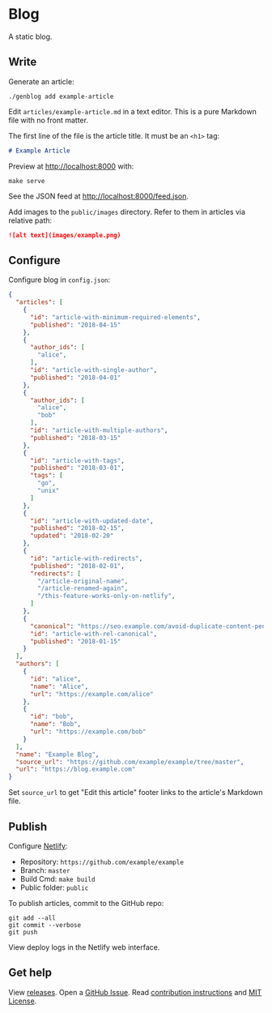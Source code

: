 # Blog

A static blog.

## Write

Generate an article:

```
./genblog add example-article
```

Edit `articles/example-article.md` in a text editor.
This is a pure Markdown file with no front matter.

The first line of the file is the article title.
It must be an `<h1>` tag:

```md
# Example Article
```

Preview at <http://localhost:8000> with:

```
make serve
```

See the JSON feed at <http://localhost:8000/feed.json>.

Add images to the `public/images` directory.
Refer to them in articles via relative path:

```md
![alt text](images/example.png)
```

## Configure

Configure blog in `config.json`:

```json
{
  "articles": [
    {
      "id": "article-with-minimum-required-elements",
      "published": "2018-04-15"
    },
    {
      "author_ids": [
        "alice",
      ],
      "id": "article-with-single-author",
      "published": "2018-04-01"
    },
    {
      "author_ids": [
        "alice",
        "bob"
      ],
      "id": "article-with-multiple-authors",
      "published": "2018-03-15"
    },
    {
      "id": "article-with-tags",
      "published": "2018-03-01",
      "tags": [
        "go",
        "unix"
      ]
    },
    {
      "id": "article-with-updated-date",
      "published": "2018-02-15",
      "updated": "2018-02-20"
    },
    {
      "id": "article-with-redirects",
      "published": "2018-02-01",
      "redirects": [
        "/article-original-name",
        "/article-renamed-again",
        "/this-feature-works-only-on-netlify",
      ]
    },
    {
      "canonical": "https://seo.example.com/avoid-duplicate-content-penalty",
      "id": "article-with-rel-canonical",
      "published": "2018-01-15"
    }
  ],
  "authors": [
    {
      "id": "alice",
      "name": "Alice",
      "url": "https://example.com/alice"
    },
    {
      "id": "bob",
      "name": "Bob",
      "url": "https://example.com/bob"
    }
  ],
  "name": "Example Blog",
  "source_url": "https://github.com/example/example/tree/master",
  "url": "https://blog.example.com"
}
```

Set `source_url` to get "Edit this article" footer links
to the article's Markdown file.

## Publish

Configure [Netlify](https://www.netlify.com):

* Repository: `https://github.com/example/example`
* Branch: `master`
* Build Cmd: `make build`
* Public folder: `public`

To publish articles, commit to the GitHub repo:

```
git add --all
git commit --verbose
git push
```

View deploy logs in the Netlify web interface.

## Get help

View [releases].
Open a [GitHub Issue][issues].
Read [contribution instructions][contrib]
and [MIT License][license].

[releases]: https://github.com/statusok/statusok/releases
[issues]: https://github.com/statusok/statusok/issues
[contrib]: CONTRIBUTING.md
[license]: ../LICENSE

